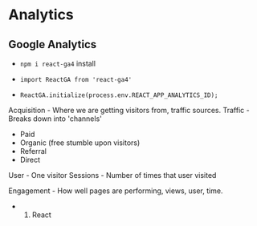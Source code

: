 # Analytics

## Google Analytics

- `npm i react-ga4` install

- `import ReactGA from 'react-ga4'`
- `ReactGA.initialize(process.env.REACT_APP_ANALYTICS_ID);`

Acquisition - Where we are getting visitors from, traffic sources.
Traffic - Breaks down into 'channels'
- Paid
- Organic (free stumble upon visitors)
- Referral
- Direct

User - One visitor
Sessions - Number of times that user visited


Engagement - How well pages are performing, views, user, time.

- 1. React

